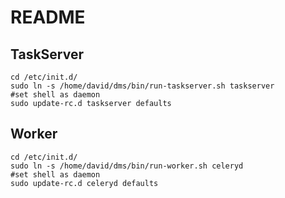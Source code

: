 # README

## TaskServer

	cd /etc/init.d/
	sudo ln -s /home/david/dms/bin/run-taskserver.sh taskserver
	#set shell as daemon
	sudo update-rc.d taskserver defaults

## Worker

	cd /etc/init.d/
	sudo ln -s /home/david/dms/bin/run-worker.sh celeryd
	#set shell as daemon
	sudo update-rc.d celeryd defaults
